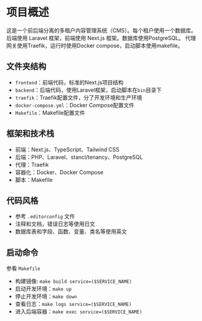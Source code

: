 # 项目概述
这是一个前后端分离的多租户内容管理系统（CMS）。每个租户使用一个数据库。
后端使用 Laravel 框架，前端使用 Next.js 框架。数据库使用PostgreSQL。
代理网关使用Traefik，运行时使用Docker compose，启动脚本使用makefile。

## 文件夹结构

- `frontend`：前端代码，标准的Next.js项目结构
- `backend`：后端代码，使用Laravel框架，启动脚本在`bin`目录下
- `traefik`：Traefik配置文件，分了开发环境和生产环境
- `docker-compose.yml`：Docker Compose配置文件
- `Makefile`：Makefile配置文件

## 框架和技术栈

- 前端：Next.js、TypeScript、Tailwind CSS
- 后端：PHP、Laravel、stancl/tenancy、PostgreSQL
- 代理：Traefik
- 容器化：Docker、Docker Compose
- 脚本：Makefile

## 代码风格

- 参考 `.editorconfig` 文件
- 注释和文档，错误日志等使用日文
- 数据库表和字段、函数、变量、类名等使用英文

## 启动命令

参看 `Makefile`

- 构建镜像: `make build service=($SERVICE_NAME)`
- 启动开发环境：`make up`
- 停止开发环境：`make down`
- 查看日志：`make logs service=($SERVICE_NAME)`
- 进入后端容器：`make exec service=($SERVICE_NAME)`
